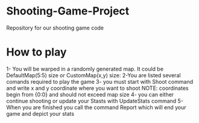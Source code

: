 # Shooting-Game-Project
Repository for our shooting game code
# How to play
1- You will be warped in a randomly generated map. It could be DefaultMap(5:5) size or CustomMap(x,y) size:
2-You are listed several comands required to play the game
3- you must start with Shoot command and write x and y coordinate where you want to shoot
NOTE: coordinates begin from {0:0} and should not exceed map size
4- you can either continue shooting or update  your Stasts with UpdateStats command
5- When you are finished you call the command Report which will end your game and depict your stats
